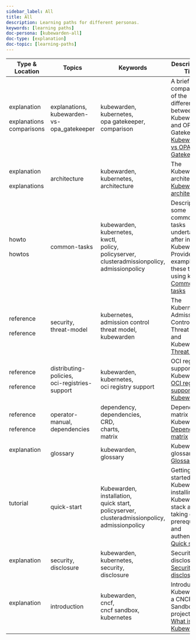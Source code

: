 ```yaml
---
sidebar_label: All
title: All
description: Learning paths for different personas.
keywords: [learning paths]
doc-persona: [kubewarden-all]
doc-type: [explanation]
doc-topic: [learning-paths]
---
```


|Type & Location|Topics|Keywords|Description & Title|
|-|-|-|-|
|explanation<br/><br/>explanations<br/>comparisons|explanations,<br/>kubewarden-vs-opa_gatekeeper|kubewarden,<br/>kubernetes,<br/>opa gatekeeper,<br/>comparison|A brief comparison of the difference between Kubewarden and OPA Gatekeeper.<br/>[Kubewarden vs OPA Gatekeeper](../explanations/comparisons/opa-comparison.md)|
|explanation<br/><br/>explanations|architecture|kubewarden,<br/>kubernetes,<br/>architecture|The Kubewarden architecture<br/>[Kubewarden architecture](../explanations/architecture.md)|
|howto<br/><br/>howtos|common-tasks|kubewarden,<br/>kubernetes,<br/>kwctl,<br/>policy,<br/>policyserver,<br/>clusteradmissionpolicy,<br/>admissionpolicy|Description of some common tasks undertaken after installing Kubewarden. Provides examples of these tasks using kwctl<br/>[Common tasks](../howtos/tasks.md)|
|reference<br/><br/>reference|security,<br/>threat-model|kubernetes,<br/>admission control threat model,<br/>kubewarden|The Kubernetes Admission Control Threat Model and Kubewarden.<br/>[Threat Model](../reference/threat-model.md)|
|reference<br/><br/>reference|distributing-policies,<br/>oci-registries-support|kubewarden,<br/>kubernetes,<br/>oci registry support|OCI registry support for Kubewarden.<br/>[OCI registry support for Kubewarden](../reference/oci-registries-support.md)|
|reference<br/><br/>reference|operator-manual,<br/>dependencies|dependency,<br/>dependencies,<br/>CRD,<br/>charts,<br/>matrix|Dependency matrix of Kubewarden.<br/>[Dependency matrix](../reference/dependency-matrix.md)|
|explanation<br/><br/>|glossary|kubewarden,<br/>glossary|Kubewarden glossary<br/>[Glossary](../glossary.md)|
|tutorial<br/><br/>|quick-start|Kubewarden,<br/>installation,<br/>quick start,<br/>policyserver,<br/>clusteradmissionpolicy,<br/>admissionpolicy|Getting started with Kubewarden, installing the Kubewarden stack and taking care of prerequisites and authentication<br/>[Quick start](../quick-start.md)|
|explanation<br/><br/>|security,<br/>disclosure|kubewarden,<br/>kubernetes,<br/>security,<br/>disclosure|Security disclosure.<br/>[Security disclosure](../disclosure.md)|
|explanation<br/><br/>|introduction|kubewarden,<br/>cncf,<br/>cncf sandbox,<br/>kubernetes|Introducing Kubewarden, a CNCF Sandbox project.<br/>[What is Kubewarden?](../introduction.md)|
